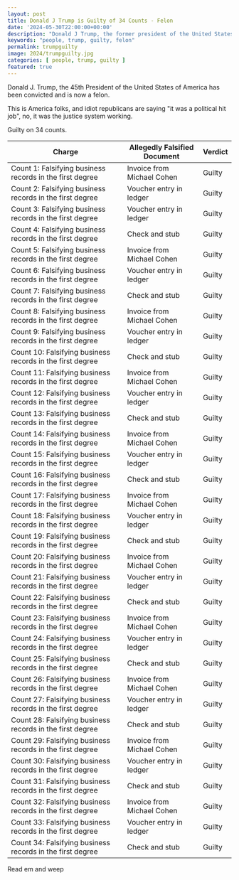 ```yaml
---
layout: post
title: Donald J Trump is Guilty of 34 Counts - Felon
date: '2024-05-30T22:00:00+00:00'
description: "Donald J Trump, the former president of the United States is a convicted Felon."
keywords: "people, trump, guilty, felon"
permalink: trumpguilty
image: 2024/trumpguilty.jpg
categories: [ people, trump, guilty ]
featured: true
---
```

Donald J. Trump, the 45th President of the United States of America has been convicted and is now a felon.

This is America folks, and idiot republicans are saying "it was a political hit job", no, it was the justice system working.

Guilty on 34 counts.


| Charge                                                  | Allegedly Falsified Document | Verdict |
|---------------------------------------------------------|------------------------------|---------|
| Count 1: Falsifying business records in the first degree | Invoice from Michael Cohen   | Guilty  |
| Count 2: Falsifying business records in the first degree | Voucher entry in ledger      | Guilty  |
| Count 3: Falsifying business records in the first degree | Voucher entry in ledger      | Guilty  |
| Count 4: Falsifying business records in the first degree | Check and stub               | Guilty  |
| Count 5: Falsifying business records in the first degree | Invoice from Michael Cohen   | Guilty  |
| Count 6: Falsifying business records in the first degree | Voucher entry in ledger      | Guilty  |
| Count 7: Falsifying business records in the first degree | Check and stub               | Guilty  |
| Count 8: Falsifying business records in the first degree | Invoice from Michael Cohen   | Guilty  |
| Count 9: Falsifying business records in the first degree | Voucher entry in ledger      | Guilty  |
| Count 10: Falsifying business records in the first degree | Check and stub               | Guilty  |
| Count 11: Falsifying business records in the first degree | Invoice from Michael Cohen   | Guilty  |
| Count 12: Falsifying business records in the first degree | Voucher entry in ledger      | Guilty  |
| Count 13: Falsifying business records in the first degree | Check and stub               | Guilty  |
| Count 14: Falsifying business records in the first degree | Invoice from Michael Cohen   | Guilty  |
| Count 15: Falsifying business records in the first degree | Voucher entry in ledger      | Guilty  |
| Count 16: Falsifying business records in the first degree | Check and stub               | Guilty  |
| Count 17: Falsifying business records in the first degree | Invoice from Michael Cohen   | Guilty  |
| Count 18: Falsifying business records in the first degree | Voucher entry in ledger      | Guilty  |
| Count 19: Falsifying business records in the first degree | Check and stub               | Guilty  |
| Count 20: Falsifying business records in the first degree | Invoice from Michael Cohen   | Guilty  |
| Count 21: Falsifying business records in the first degree | Voucher entry in ledger      | Guilty  |
| Count 22: Falsifying business records in the first degree | Check and stub               | Guilty  |
| Count 23: Falsifying business records in the first degree | Invoice from Michael Cohen   | Guilty  |
| Count 24: Falsifying business records in the first degree | Voucher entry in ledger      | Guilty  |
| Count 25: Falsifying business records in the first degree | Check and stub               | Guilty  |
| Count 26: Falsifying business records in the first degree | Invoice from Michael Cohen   | Guilty  |
| Count 27: Falsifying business records in the first degree | Voucher entry in ledger      | Guilty  |
| Count 28: Falsifying business records in the first degree | Check and stub               | Guilty  |
| Count 29: Falsifying business records in the first degree | Invoice from Michael Cohen   | Guilty  |
| Count 30: Falsifying business records in the first degree | Voucher entry in ledger      | Guilty  |
| Count 31: Falsifying business records in the first degree | Check and stub               | Guilty  |
| Count 32: Falsifying business records in the first degree | Invoice from Michael Cohen   | Guilty  |
| Count 33: Falsifying business records in the first degree | Voucher entry in ledger      | Guilty  |
| Count 34: Falsifying business records in the first degree | Check and stub               | Guilty  |


Read em and weep 